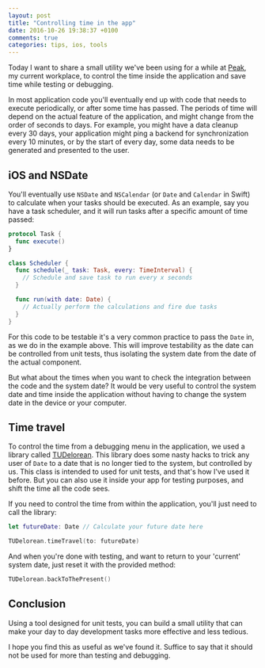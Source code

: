 ```yaml
---
layout: post
title: "Controlling time in the app"
date: 2016-10-26 19:38:37 +0100
comments: true
categories: tips, ios, tools
---
```


Today I want to share a small utility we've been using for a while at [Peak][peak], my current workplace, to control the time inside the application and save time while testing or debugging.

<!-- more -->

In most application code you'll eventually end up with code that needs to execute periodically, or after some time has passed. The periods of time will depend on the actual feature of the application, and might change from the order of seconds to days. For example, you might have a data cleanup every 30 days, your application might ping a backend for synchronization every 10 minutes, or by the start of every day, some data needs to be generated and presented to the user.

## iOS and NSDate

You'll eventually use `NSDate` and `NSCalendar` (or `Date` and `Calendar` in Swift) to calculate when your tasks should be executed. As an example, say you have a task scheduler, and it will run tasks after a specific amount of time passed:

```swift
protocol Task {
  func execute()
}

class Scheduler {
  func schedule(_ task: Task, every: TimeInterval) {
    // Schedule and save task to run every x seconds
  }

  func run(with date: Date) {
    // Actually perform the calculations and fire due tasks
  }
}
```

For this code to be testable it's a very common practice to pass the `Date` in, as we do in the example above. This will improve testability as the date can be controlled from unit tests, thus isolating the system date from the date of the actual component.

But what about the times when you want to check the integration between the code and the system date? It would be very useful to control the system date and time inside the application without having to change the system date in the device or your computer.

## Time travel

To control the time from a debugging menu in the application, we used a library called [TUDelorean][tudelorean]. This library does some nasty hacks to trick any user of `Date` to a date that is no longer tied to the system, but controlled by us. This class is intended to used for unit tests, and that's how I've used it before. But you can also use it inside your app for testing purposes, and shift the time all the code sees.

If you need to control the time from within the application, you'll just need to call the library:
```swift
let futureDate: Date // Calculate your future date here

TUDelorean.timeTravel(to: futureDate)
```

And when you're done with testing, and want to return to your 'current' system date, just reset it with the provided method:
```swift
TUDelorean.backToThePresent()
```

## Conclusion

Using a tool designed for unit tests, you can build a small utility that can make your day to day development tasks more effective and less tedious.

I hope you find this as useful as we've found it. Suffice to say that it should not be used for more than testing and debugging.

[peak]: http://www.peak.net
[tudelorean]: https://github.com/tuenti/TUDelorean
